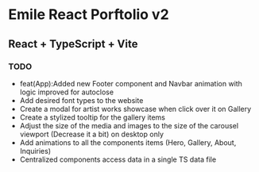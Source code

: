 # Emile React Porftolio v2

## React + TypeScript + Vite

### TODO

- feat(App):Added new Footer component and Navbar animation with logic improved for autoclose
- Add desired font types to the website
- Create a modal for artist works showcase when click over it on Gallery
- Create a stylized tooltip for the gallery items
- Adjust the size of the media and images to the size of the carousel viewport (Decrease it a bit) on desktop only
- Add animations to all the components items (Hero, Gallery, About, Inquiries)
- Centralized components access data in a single TS data file
